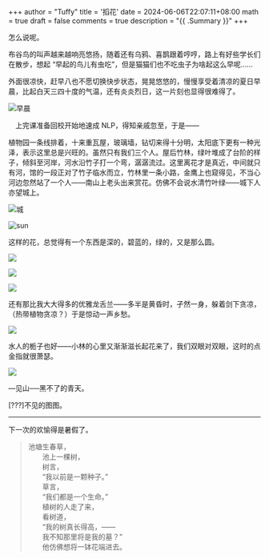 +++
author = "Tuffy"
title = '搯花'
date = 2024-06-06T22:07:11+08:00
math = true
draft = false
comments = true
description = "{{ .Summary }}"
+++

怎么说呢。

布谷鸟的叫声越来越响亮悠扬，随着还有乌鸦、喜鹊跟着哼哼，路上有好些学长们在散步，想起 “早起的鸟儿有虫吃”，但是猫猫们也不吃虫子为啥起这么早呢……

外面很凉快，赶早八也不愿切换快步状态，晃晃悠悠的，慢慢享受着清凉的夏日早晨，比起白天三四十度的气温，还有炎炎烈日，这一片刻也显得很难得了。

![早晨](https://picx.zhimg.com/80/v2-6e045902ab67f11180e65c0dc91db5bd_1440w.jpeg)

　上完课准备回校开始地速成 NLP，得知亲戚忽至，于是——

植物园一条线排着，十来重瓦屋，玻璃墙，钻切来得十分明，太阳底下更有一种光泽，表示这里总是兴旺的。虽然只有我们三个人。屋后竹林，绿叶堆成了台阶的样子，倾斜至河岸，河水沿竹子打一个弯，潺潺流过。这里离花才是真近，中间就只有河，馆的一段正对了竹子临水而立，竹林里一条小路，金鹰上也窥得见，不当心河边忽然站了一个人——南山上老头出来赏花。仿佛不会说水清竹叶绿——城下人亦望城上。

![城](https://picx.zhimg.com/80/v2-03f2f9b9c1f5fa0d69637479f03ada24_1440w.jpeg)

![sun](https://picx.zhimg.com/80/v2-cb863f4758eb4f2b448b0cf2986ca47b_1440w.jpeg)

这样的花，总觉得有一个东西是深的，碧蓝的，绿的，又是那么圆。

![](https://picx.zhimg.com/80/v2-4821da903afe198951408c5019e354fc_1440w.jpeg)

![](https://pica.zhimg.com/80/v2-d854abb81218b11404b03daeaaec2209_1440w.jpeg)

![](https://picx.zhimg.com/80/v2-e09f576a3c1e6bca0da2128d12c7b095_1440w.jpeg)

还有那比我大大得多的优雅龙舌兰——多半是黄昏时，孑然一身，躲着剑下贪凉，（热带植物贪凉？）于是惊动一声乡愁。

![](https://pic1.zhimg.com/80/v2-a084f2b47d345ce3f9af3ee72193c05c_1440w.jpeg)

水人的栀子也好——小林的心里又渐渐滋长起花来了，我们双眼对双眼，这时的点金指就很萧瑟。

![](https://pic1.zhimg.com/80/v2-727ad9727bbc1d9ba3ea6b3b417cdf9a_1440w.jpeg)

—见山──黑不了的青天。



[???]不见的图图。

------

下一次的欢愉得是暑假了。

>
>
>池塘生春草，<br>
>　　池上一棵树，<br>
>　　树言，<br>
>　　“我以前是一颗种子。”<br>
>　　草言，<br>
>　　“我们都是一个生命。”<br>
>　　植树的人走了来，<br>
>　　看树道，<br>
>　　“我的树真长得高，——<br>
>　　我不知那里将是我的墓？”<br>
>　　他仿佛想将一钵花端进去。<br>
